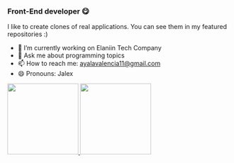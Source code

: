 ### Front-End developer 😋

I like to create clones of real applications. You can see them in my featured repositories :)

- 🔭 I’m currently working on Elaniin Tech Company
- 💬 Ask me about programming topics
- 📫 How to reach me: ayalavalencia11@gmail.com
- 😄 Pronouns: Jalex

<a href="https://github.com/mcornella">
  <img height="160em" src="https://github-readme-stats.vercel.app/api?username=josuemartinezz&show_icons=true&include_all_commits=true&custom_title=GitHub+Stats&theme=vue">
  <img height="160em" src="https://github-readme-stats.vercel.app/api/top-langs/?username=josuemartinezz&layout=compact&theme=vue">
</a>
